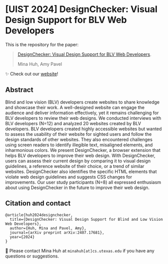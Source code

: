 # [UIST 2024] DesignChecker: Visual Design Support for BLV Web Developers

This is the repository for the paper: </br>

> [DesignChecker: Visual Design Support for BLV Web Developers](https://minahuh.com/DesignChecker).
>
> Mina Huh, Amy Pavel


✨ Check out our [website](https://minahuh.com/DesignChecker)!


## Abstract
Blind and low vision (BLV) developers create websites to share knowledge and showcase their work. A well-designed website can engage the audience and deliver information effectively, yet it remains challenging for BLV developers to review their web designs. We conducted interviews with BLV developers (N=12) and analyzed 20 websites created by BLV developers. BLV developers created highly accessible websites but wanted to assess the usability of their website for sighted users and follow the design standards of other websites. They also encountered challenges using screen readers to identify illegible text, misaligned elements, and inharmonious colors. We present DesignChecker, a browser extension that helps BLV developers to improve their web design. With DesignChecker, users can assess their current design by comparing it to visual design guidelines, a reference website of their choice, or a trend of similar websites. DesignChecker also identifies the specific HTML elements that violate web design guidelines and suggests CSS changes for improvements. Our user study participants (N=8) all expressed enthusiasm about using DesignChecker in the future to improve their web design.

## Citation and contact

```
@article{huh2024designchecker,
  title={DesignChecker: Visual Design Support for Blind and Low Vision Web Developers},
  author={Huh, Mina and Pavel, Amy},
  journal={arXiv preprint arXiv:2407.17681},
  year={2024}
}
```

📧 Please contact Mina Huh at `minahuh[at]cs.utexas.edu` if you have any questions or suggestions.
